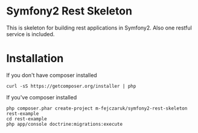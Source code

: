 Symfony2 Rest Skeleton
========================
This is skeleton for building rest applications in Symfony2. Also one restful service is included.

Installation
========================
If you don't have composer installed
```
curl -sS https://getcomposer.org/installer | php
```
If you've composer installed

```
php composer.phar create-project m-fejczaruk/symfony2-rest-skeleton rest-example
cd rest-example
php app/console doctrine:migrations:execute